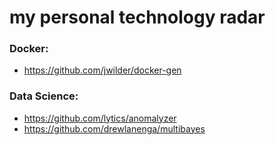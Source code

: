 my personal technology radar
===================


### Docker: 
- https://github.com/jwilder/docker-gen 


### Data Science: 
- https://github.com/lytics/anomalyzer
- https://github.com/drewlanenga/multibayes 
